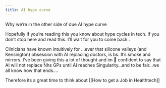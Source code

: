 ```yaml
---
title: AI hype curve
---
```


Why we’re in the other side of due AI hype curve

Hopefully if you’re reading this you know about hype cycles in tech. If you don’t stop here and read this. I’ll wait for you to come back .

Clinicians have known intuitively for …ever that silicone valleys (and Kensington) obsession with AI replacing doctors, is bs. It’s smoke and mirrors. I’ve been giving this a lot of thought and im 💯 confident to say that AI will not replace Nhs GPs until AI reaches Singularity…and to be fair…we all know how that ends….

Therefore its a great time to think about [[How to get a Job in Healthtech]]
